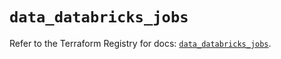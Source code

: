 # `data_databricks_jobs`

Refer to the Terraform Registry for docs: [`data_databricks_jobs`](https://registry.terraform.io/providers/databricks/databricks/1.84.0/docs/data-sources/jobs).
